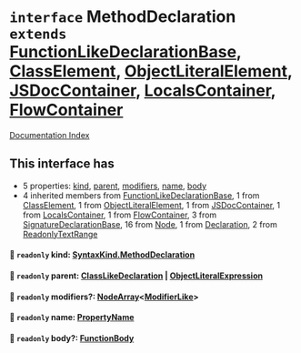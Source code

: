 # `interface` MethodDeclaration `extends` [FunctionLikeDeclarationBase](../interface.FunctionLikeDeclarationBase/README.md), [ClassElement](../interface.ClassElement/README.md), [ObjectLiteralElement](../interface.ObjectLiteralElement/README.md), [JSDocContainer](../interface.JSDocContainer/README.md), [LocalsContainer](../interface.LocalsContainer/README.md), [FlowContainer](../interface.FlowContainer/README.md)

[Documentation Index](../README.md)

## This interface has

- 5 properties:
[kind](#-readonly-kind-syntaxkindmethoddeclaration),
[parent](#-readonly-parent-classlikedeclaration--objectliteralexpression),
[modifiers](#-readonly-modifiers-nodearraymodifierlike),
[name](#-readonly-name-propertyname),
[body](#-readonly-body-functionbody)
- 4 inherited members from [FunctionLikeDeclarationBase](../interface.FunctionLikeDeclarationBase/README.md), 1 from [ClassElement](../interface.ClassElement/README.md), 1 from [ObjectLiteralElement](../interface.ObjectLiteralElement/README.md), 1 from [JSDocContainer](../interface.JSDocContainer/README.md), 1 from [LocalsContainer](../interface.LocalsContainer/README.md), 1 from [FlowContainer](../interface.FlowContainer/README.md), 3 from [SignatureDeclarationBase](../interface.SignatureDeclarationBase/README.md), 16 from [Node](../interface.Node/README.md), 1 from [Declaration](../interface.Declaration/README.md), 2 from [ReadonlyTextRange](../interface.ReadonlyTextRange/README.md)


#### 📄 `readonly` kind: [SyntaxKind.MethodDeclaration](../enum.SyntaxKind/README.md#methoddeclaration--174)



#### 📄 `readonly` parent: [ClassLikeDeclaration](../type.ClassLikeDeclaration/README.md) | [ObjectLiteralExpression](../interface.ObjectLiteralExpression/README.md)



#### 📄 `readonly` modifiers?: [NodeArray](../interface.NodeArray/README.md)\<[ModifierLike](../type.ModifierLike/README.md)>



#### 📄 `readonly` name: [PropertyName](../type.PropertyName/README.md)



#### 📄 `readonly` body?: [FunctionBody](../type.FunctionBody/README.md)



